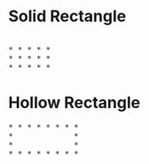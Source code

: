 # Solid Rectangle

<pre>  
* * * * * 
* * * * * 
* * * * * 
</pre>

# Hollow Rectangle

<pre>
* * * * * * * * 
*             * 
*             * 
* * * * * * * * 
</pre>

